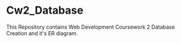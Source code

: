 # Cw2_Database
This Repository contains Web Development Coursework 2 Database Creation and it's ER diagram.
